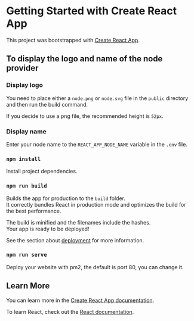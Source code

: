# Getting Started with Create React App

This project was bootstrapped with [Create React App](https://github.com/facebook/create-react-app).

## To display the logo and name of the node provider

### Display logo

You need to place either a `node.png` or `node.svg` file in the `public` directory and then run the build command.

If you decide to use a png file, the recommended height is `52px`.

### Display name

Enter your node name to the `REACT_APP_NODE_NAME` variable in the `.env` file.

### `npm install`

Install project dependencies.

### `npm run build`

Builds the app for production to the `build` folder.\
It correctly bundles React in production mode and optimizes the build for the best performance.

The build is minified and the filenames include the hashes.\
Your app is ready to be deployed!

See the section about [deployment](https://facebook.github.io/create-react-app/docs/deployment) for more information.

### `npm run serve`

Deploy your website with pm2, the default is port 80, you can change it.

## Learn More

You can learn more in the [Create React App documentation](https://facebook.github.io/create-react-app/docs/getting-started).

To learn React, check out the [React documentation](https://reactjs.org/).
